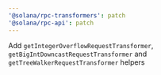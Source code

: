 ```yaml
---
'@solana/rpc-transformers': patch
'@solana/rpc-api': patch
---
```


Add `getIntegerOverflowRequestTransformer`, `getBigIntDowncastRequestTransformer` and `getTreeWalkerRequestTransformer` helpers
